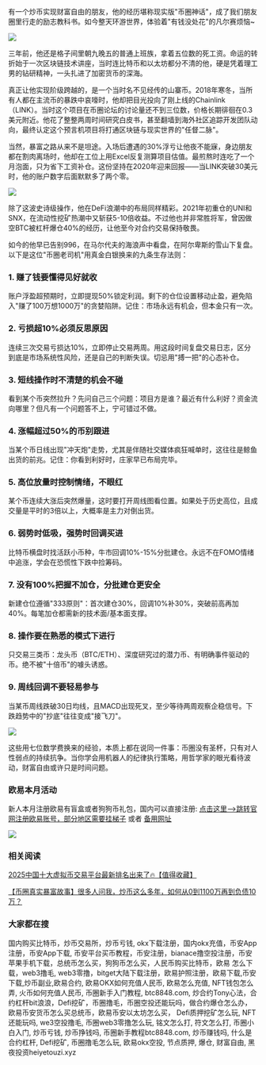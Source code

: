 有一个炒币实现财富自由的朋友，他的经历堪称现实版"币圈神话"，成了我们朋友圈里行走的励志教科书。如今整天环游世界，体验着"有钱没处花"的凡尔赛烦恼~

![](https://ac63e02.webp.li/chaobifacaidemijue-001.png)

三年前，他还是格子间里朝九晚五的普通上班族，拿着五位数的死工资。命运的转折始于一次区块链技术讲座，当时连比特币和以太坊都分不清的他，硬是凭着理工男的钻研精神，一头扎进了加密货币的深海。

真正让他实现阶级跨越的，是一个当时名不见经传的山寨币。2018年寒冬，当所有人都在主流币的暴跌中哀嚎时，他却把目光投向了刚上线的Chainlink（LINK）。当时这个项目在币圈论坛的讨论量还不到三位数，价格长期徘徊在0.3美元附近。他花了整整两周时间研究白皮书，甚至翻墙到海外社区追踪开发团队动向，最终认定这个预言机项目将打通区块链与现实世界的"任督二脉"。

当然，暴富之路从来不是坦途。入场后遭遇的30%浮亏让他夜不能寐，身边朋友都在割肉离场时，他却在工位上用Excel反复测算项目估值。最煎熬时连吃了一个月泡面，只为省下工资补仓。这份坚持在2020年迎来回报——当LINK突破30美元时，他的账户数字后面默默多了两个零。

![](https://ac63e02.webp.li/chaobifacaidemijue-002.png)

除了这波史诗级操作，他在DeFi浪潮中的布局同样精彩。2021年初重仓的UNI和SNX，在流动性挖矿热潮中又斩获5-10倍收益。不过他也并非常胜将军，曾因做空BTC被杠杆爆仓40%的经历，让他至今对合约交易保持敬畏。

如今的他早已告别996，在马尔代夫的海浪声中看盘，在阿尔卑斯的雪山下复盘。以下是这位"币圈老司机"用真金白银换来的九条生存法则：

### 1. 赚了钱要懂得见好就收
账户浮盈超预期时，立即提现50%锁定利润。剩下的仓位设置移动止盈，避免陷入"赚了100万想1000万"的贪婪陷阱。记住：市场永远有机会，但本金只有一次。

### 2. 亏损超10%必须反思原因
连续三次交易亏损达10%，立即停止交易两周。用这段时间复盘交易日志，区分到底是市场系统性风险，还是自己的判断失误。切忌用"搏一把"的心态补仓。

### 3. 短线操作时不清楚的机会不碰
看到某个币突然拉升？先问自己三个问题：项目方是谁？最近有什么利好？资金流向哪里？但凡有一个问题答不上，宁可错过不做。

### 4. 涨幅超过50%的币别跟进
当某个币日线出现"冲天炮"走势，尤其是伴随社交媒体疯狂喊单时，这往往是鲸鱼出货的前兆。记住：你看到利好时，庄家早已布局完毕。

### 5. 高位放量时控制情绪，不眼红
某个币连续大涨后突然爆量，这时要打开周线图看位置。如果处于历史高位，且成交量是平时的3倍以上，大概率是主力对倒出货。

### 6. 弱势时低吸，强势时回调买进
比特币横盘时找活跃小币种，牛市回调10%-15%分批建仓。永远不在FOMO情绪中追涨，学会在恐慌性下跌中捡筹码。

### 7. 没有100%把握不加仓，分批建仓更安全
新建仓位遵循"333原则"：首次建仓30%，回调10%补30%，突破前高再加40%。每笔加仓都需新的技术面/基本面支撑。

### 8. 操作要在熟悉的模式下进行
只交易三类币：龙头币（BTC/ETH）、深度研究过的潜力币、有明确事件驱动的币。绝不被"十倍币"的噱头诱惑。

### 9. 周线回调不要轻易参与
当某币周线跌破30日均线，且MACD出现死叉，至少等待两周观察企稳信号。下跌趋势中的"抄底"往往变成"接飞刀"。

![](https://ac63e02.webp.li/chaobifacaidemijue-003.png)

这些用七位数学费换来的经验，本质上都在说同一件事：币圈没有圣杯，只有对人性弱点的持续抗争。当你学会用机器人的纪律执行策略，用哲学家的眼光看待波动，财富自由或许只是时间问题。


### 欧易本月活动
新人本月注册欧易有盲盒或者狗狗币礼包，国内可以直接注册:  [点击这里–>跳转官网注册欧易账号，部分地区需要挂梯子](https://www.okx.com/zh-hans/join/74873351)  或者 [备用网址](https://www.chouyi.world/zh-hans/join/18639032)

[![](https://fe095ec.webp.li/top-10-exchanges-001.jpg)](https://www.chouyi.world/zh-hans/join/18639032)


### 相关阅读
[2025中国十大虚拟币交易平台最新排名出来了🔥【值得收藏】](https://btc8848.com/top-10-exchanges/)

[【币圈真实暴富故事】很多人问我，炒币这么多年，如何从0到1100万再到负债10万？](https://heiyetouzi.xyz/biquanstory001/)


### 大家都在搜
国内购买比特币，炒币交易所，炒币亏钱, okx下载注册，国内okx充值，币安App注册，币安App下载, 币安平台买币教程，币安注册，bianace撸空投注册，币安苹果手机下载，总统币怎么买，狗狗币怎么买，人民币购买比特币，欧易 怎么下载，web3撸毛, web3零撸，bitget大陆下载注册，欧易护照注册，欧易下载,币安下载,炒币副业,欧易合约, 欧易OKX如何充值人民币, 欧易怎么充值, NFT钱包怎么弄, 火币如何充值人民币, 币圈新手入门教程, btc8848.com, 炒合约Tony心法，合约杠杆bit浪浪，Defi挖矿，币圈撸毛，币圈空投还能玩吗，做合约爆仓怎么办，欧易币安货币怎么买总统币，欧易币安以太坊怎么买， Defi质押挖矿怎么玩, NFT还能玩吗, we3空投撸毛, 币圈web3零撸怎么玩, 铭文怎么打, 符文怎么打, 币圈小白入门, 炒币亏钱, 炒币挣钱吗, 币圈新手教程btc8848.com, 炒币赚钱吗, 什么是合约杠杆, Defi挖矿, 币圈撸毛怎么玩, 欧易okx空投, 节点质押, 爆仓, 财富自由, 黑夜投资heiyetouzi.xyz